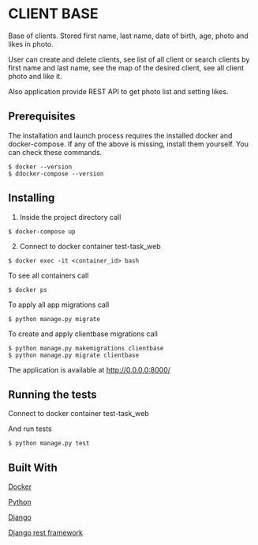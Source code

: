 # CLIENT BASE
Base of clients. Stored first name, last name, date of birth, age, photo and likes in photo.

User can create and delete clients, see list of all client or search clients by first name and last name, see the map of the desired client, see all client photo and like it.

Also application provide REST API to get photo list and setting likes.
## Prerequisites
The installation and launch process requires the installed docker and docker-compose. If any of the above is missing, install them yourself. You can check these commands.

```
$ docker --version  
$ ddocker-compose --version  
```

## Installing
1. Inside the project directory call

```
$ docker-compose up
```

2. Connect to docker container test-task_web

```
$ docker exec -it <container_id> bash  
```

To see all containers call

```
$ docker ps
```

To apply all app migrations call

```
$ python manage.py migrate
```

To create and apply clientbase migrations call

```
$ python manage.py makemigrations clientbase
$ python manage.py migrate clientbase
```

The application is available at http://0.0.0.0:8000/


## Running the tests
Connect to docker container test-task_web

And run tests

```
$ python manage.py test
``` 


## Built With
[Docker](https://www.docker.com/)

[Python](https://www.python.org/)

[Django](https://www.djangoproject.com/)

[Django rest framework](https://www.django-rest-framework.org/)
